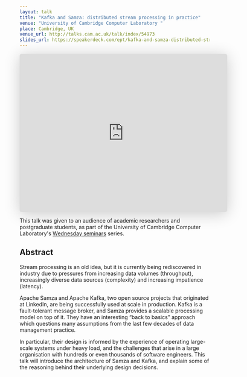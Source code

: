 ```yaml
---
layout: talk
title: "Kafka and Samza: distributed stream processing in practice"
venue: "University of Cambridge Computer Laboratory "
place: Cambridge, UK
venue_url: http://talks.cam.ac.uk/talk/index/54973
slides_url: https://speakerdeck.com/ept/kafka-and-samza-distributed-stream-processing-in-practice
---
```


<iframe class="speakerdeck-iframe" frameborder="0" src="https://speakerdeck.com/player/d34613904cb2013218e606b8621c13fd" title="Kafka and Samza: Distributed stream processing in practice" allowfullscreen="true" mozallowfullscreen="true" webkitallowfullscreen="true" style="border: 0px; background: padding-box padding-box rgba(0, 0, 0, 0.1); margin: 0px; padding: 0px; border-radius: 6px; box-shadow: rgba(0, 0, 0, 0.2) 0px 5px 40px; width: 550px; height: 420px;" data-ratio="1.3333333333333333"></iframe>

This talk was given to an audience of academic researchers and postgraduate students,
as part of the University of Cambridge Computer Laboratory's
[Wednesday seminars](http://www.cl.cam.ac.uk/seminars/wednesday/) series.


Abstract
--------

Stream processing is an old idea, but it is currently being rediscovered in industry due to
pressures from increasing data volumes (throughput), increasingly diverse data sources (complexity)
and increasing impatience (latency).

Apache Samza and Apache Kafka, two open source projects that originated at LinkedIn, are being
successfully used at scale in production. Kafka is a fault-tolerant message broker, and Samza
provides a scalable processing model on top of it. They have an interesting “back to basics”
approach which questions many assumptions from the last few decades of data management practice.

In particular, their design is informed by the experience of operating large-scale systems under
heavy load, and the challenges that arise in a large organisation with hundreds or even thousands of
software engineers. This talk will introduce the architecture of Samza and Kafka, and explain some
of the reasoning behind their underlying design decisions.
